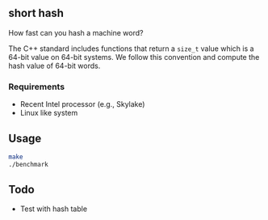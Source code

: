 ## short hash

How fast can you hash a machine word?

The C++ standard includes functions that return a ``size_t`` value which is
a 64-bit value on 64-bit systems. We follow this convention and 
compute the hash value of 64-bit words.

### Requirements

- Recent Intel processor (e.g., Skylake)
- Linux like system

## Usage

```bash
make
./benchmark
```

## Todo 

- Test with hash table 




